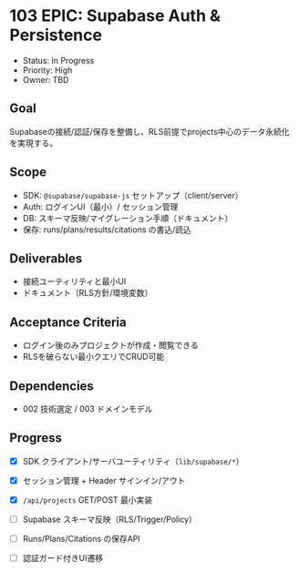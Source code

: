 # 103 EPIC: Supabase Auth & Persistence

- Status: In Progress
- Priority: High
- Owner: TBD

## Goal
Supabaseの接続/認証/保存を整備し、RLS前提でprojects中心のデータ永続化を実現する。

## Scope
- SDK: `@supabase/supabase-js` セットアップ（client/server）
- Auth: ログインUI（最小）/ セッション管理
- DB: スキーマ反映/マイグレーション手順（ドキュメント）
- 保存: runs/plans/results/citations の書込/読込

## Deliverables
- 接続ユーティリティと最小UI
- ドキュメント（RLS方針/環境変数）

## Acceptance Criteria
- ログイン後のみプロジェクトが作成・閲覧できる
- RLSを破らない最小クエリでCRUD可能

## Dependencies
- 002 技術選定 / 003 ドメインモデル

## Progress
- [x] SDK クライアント/サーバユーティリティ（`lib/supabase/*`）
- [x] セッション管理 + Header サインイン/アウト
- [x] `/api/projects` GET/POST 最小実装
- [ ] Supabase スキーマ反映（RLS/Trigger/Policy）
- [ ] Runs/Plans/Citations の保存API
- [ ] 認証ガード付きUI遷移


